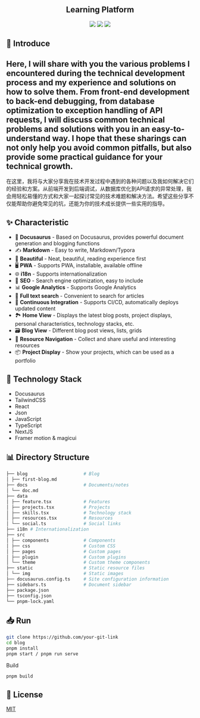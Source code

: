 <h2 align="center">
Learning Platform
</h2>
<p align="center">
<a href="https://vercel.com/new/clone?repository-url=https://github.com/HooWC/TechDocs/tree/main&project-name=blog&repo-name=blog" rel="nofollow"><img src="https://vercel.com/button"></a>
<a href="https://app.netlify.com/start/deploy?repository=https://github.com/HooWC/TechDocs" rel="nofollow"><img src="https://www.netlify.com/img/deploy/button.svg"></a>
<a href="https://stackblitz.com/github/HooWC/TechDocs" rel="nofollow"><img src="https://developer.stackblitz.com/img/open_in_stackblitz.svg"></a>
</p>

## 👋 Introduce

Here, I will share with you the various problems I encountered during the technical development process and my experience and solutions on how to solve them. From front-end development to back-end debugging, from database optimization to exception handling of API requests, I will discuss common technical problems and solutions with you in an easy-to-understand way. I hope that these sharings can not only help you avoid common pitfalls, but also provide some practical guidance for your technical growth.
---------------------------
在这里，我将与大家分享我在技术开发过程中遇到的各种问题以及我如何解决它们的经验和方案。从前端开发到后端调试，从数据库优化到API请求的异常处理，我会用轻松易懂的方式和大家一起探讨常见的技术难题和解决方法。希望这些分享不仅能帮助你避免常见的坑，还能为你的技术成长提供一些实用的指导。

## ✨ Characteristic

- 🦖 **Docusaurus** - Based on Docusaurus, provides powerful document generation and blogging functions
- ✍️ **Markdown** - Easy to write, Markdown/Typora
- 🎨 **Beautiful** - Neat, beautiful, reading experience first
- 🖥️ **PWA** - Supports PWA, installable, available offline
- 🌐 **i18n** - Supports internationalization
- 💯 **SEO** - Search engine optimization, easy to include
- 📊 **Google Analytics** - Supports Google Analytics
- 🔎 **Full text search** - Convenient to search for articles
- 🚀 **Continuous Integration** - Supports CI/CD, automatically deploys updated content
- 🏞️ **Home View** - Displays the latest blog posts, project displays, personal characteristics, technology stacks, etc.
- 🗃️ **Blog View** - Different blog post views, lists, grids
- 🌈 **Resource Navigation** - Collect and share useful and interesting resources
- 📦 **Project Display** - Show your projects, which can be used as a portfolio

## :wrench: Technology Stack

- Docusaurus
- TailwindCSS
- React
- Json
- JavaScript
- TypeScript
- NextJS
- Framer motion & magicui 

## 📊 Directory Structure

```bash
├── blog                     # Blog
│ ├── first-blog.md
├── docs                     # Documents/notes
│ └── doc.md
├── data
│ ├── feature.tsx            # Features
│ ├── projects.tsx           # Projects
│ ├── skills.tsx             # Technology stack
│ ├── resources.tsx          # Resources
│ └── social.ts              # Social links
├── i18n # Internationalization
├── src
│ ├── components             # Components
│ ├── css                    # Custom CSS
│ ├── pages                  # Custom pages
│ ├── plugin                 # Custom plugins
│ └── theme                  # Custom theme components
├── static                   # Static resource files
│ └── img                    # Static images
├── docusaurus.config.ts     # Site configuration information
├── sidebars.ts              # Document sidebar
├── package.json
├── tsconfig.json
└── pnpm-lock.yaml
```

## 📥 Run

```Bash
git clone https://github.com/your-git-link
cd blog
pnpm install
pnpm start / pnpm run serve
```

Build

```bash
pnpm build
```

## 📝 License

[MIT](./LICENSE)

